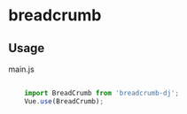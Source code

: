 # breadcrumb

## Usage

main.js

```javascript

    import BreadCrumb from 'breadcrumb-dj';
    Vue.use(BreadCrumb);

```
